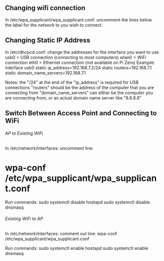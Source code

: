 Changing wifi connection
------
In /etc/wpa_supplicant/wpa_supplicant.conf:
  uncomment the lines below the label for the network to you wish to connect.


Changing Static IP Address
------
In /etc/dhcpcd.conf:
  change the addresses for the interface you want to use
    usb0  = USB connection (connecting to most computers)
    wlan0 = WiFi connection
    eth0  = Ethernet connection (not available on Pi Zero)
  Example:
    interface usb0
      static ip_address=192.168.7.2/24
      static routers=192.168.7.1
      static domain_name_servers=192.168.7.1
  
  Notes:
    the "/24" at the end of the "ip_address" is required for USB connections
    "routers" should be the address of the computer that you are connecting from
    "domain_name_servers" can either be the computer you are connecting from, or
      an actual domain name server like "8.8.8.8"


Switch Between Access Point and Connecting to WiFi
------
###### AP to Existing WiFi
In /etc/network/interfaces:
  uncomment line:
#   wpa-conf /etc/wpa_supplicant/wpa_supplicant.conf
  
Run commands:
  sudo systemctl disable hostapd
  sudo systemctl disable dnsmasq
  
###### Existing WiFi to AP
In /etc/network/interfaces:
  comment out line:
    wpa-conf /etc/wpa_supplicant/wpa_supplicant.conf
  
Run commands:
  sudo systemctl enable hostapd
  sudo systemctl enable dnsmasq
